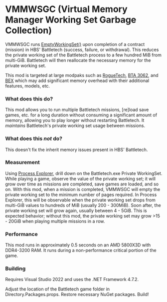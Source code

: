 # VMMWSGC (Virtual Memory Manager Working Set Garbage Collection)

VMMWSGC runs [EmptyWorkingSet()](https://learn.microsoft.com/windows/win32/api/psapi/nf-psapi-emptyworkingset) upon completion of a contract (mission) in HBS' Battletech (success, failure, or withdrawal). This reduces the private working set of the Battletech process to a few hundred MiB from multi-GiB. Battletech will then reallocate the necessary memory for the private working set.

This mod is targeted at large modpaks such as [RogueTech](https://roguetech.fandom.com/wiki/Roguetech_Wiki), [BTA 3062](https://www.bta3062.com/), and [BEX](https://discourse.modsinexile.com/t/battletech-extended-3025-3061-1-9-3-7/426) which may add significant memory overhead with their additional features, models, etc.

### What does this do?

This mod allows you to run multiple Battletech missions, [re]load save games, etc. for a long duration without consuming a significant amount of memory, allowing you to play longer without restarting Battletech. It _maintains_ Battletech's private working set usage between missions.

### What does this _not_ do?

This doesn't fix the inherit memory issues present in HBS' Battletech.

### Measurement

Using [Process Explorer](https://learn.microsoft.com/sysinternals/downloads/process-explorer), drill down on the Battletech.exe Private WorkingSet. While playing a game, observe the value of the private working set; it will grow over time as missions are completed, save games are loaded, and so on. With this mod, when a mission is completed, VMMWSGC will empty the private working set to the minimum number of pages required. In Process Explorer, this will be observable when the private working set drops from multi-GiB values to hundreds of MiB (usually 200 - 300MiB). Soon after, the private working set will grow again, usually between 4 - 5GiB. This is expected behavior; without this mod, the private working set may grow >15 - 20GiB when playing multiple missions in a row.

### Performance

This mod runs in approximately 0.5 seconds on an AMD 5800X3D with DDR4-3200 RAM. It runs during a non-performance critical portion of the game.

### Building

Requires Visual Studio 2022 and uses the .NET Framework 4.7.2.

Adjust the location of the Battletech game folder in Directory.Packages.props. Restore necessary NuGet packages. Build!

